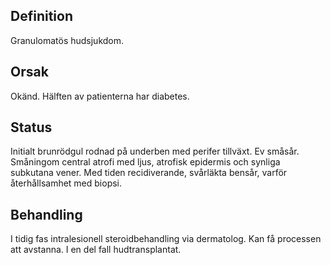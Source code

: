 ## Definition

Granulomatös hudsjukdom.

## Orsak

Okänd. Hälften av patienterna har diabetes.

## Status

Initialt brunrödgul rodnad på underben med perifer tillväxt. Ev småsår. Småningom central atrofi med ljus, atrofisk epidermis och synliga subkutana vener. Med tiden recidiverande, svårläkta bensår, varför återhållsamhet med biopsi.

## Behandling

I tidig fas intralesionell steroidbehandling via dermatolog. Kan få processen att avstanna. I en del fall hudtransplantat.


